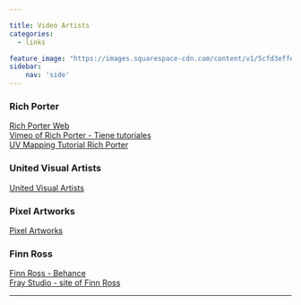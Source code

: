 ```yaml
---

title: Video Artists
categories:
  - links

feature_image: "https://images.squarespace-cdn.com/content/v1/5cfd3effe02806000151e559/1570550385822-KIOCE430ZGNDF3VLIJGV/ke17ZwdGBToddI8pDm48kJ7nbjKbkWUsh--ERnWUjn5Zw-zPPgdn4jUwVcJE1ZvWQUxwkmyExglNqGp0IvTJZamWLI2zvYWH8K3-s_4yszcp2ryTI0HqTOaaUohrI8PINeE2IRzA94xOcAmQpZPYUTM_9gggOThSvOQ_2DDZFXwKMshLAGzx4R3EDFOm1kBS/MU+06.jpg?format=750w"
sidebar:
    nav: 'side'  
---
```


### Rich Porter
[Rich Porter Web][The HIve]  
[Vimeo of Rich Porter - Tiene tutoriales][Rich Vimeo]    
[UV Mapping Tutorial Rich Porter][Friday Session 001]  

### United Visual Artists
[United Visual Artists][United Visual] 

### Pixel Artworks
[Pixel Artworks][Pixel Artworks] 

### Finn Ross

[Finn Ross - Behance][Finn_Ross_Behance]   
[Fray Studio - site of Finn Ross][FinnRoss_Fray]    

-----------------------------

[The HIve]: http://www.wearethehive.com
[United Visual]: https://www.uva.co.uk
[Pixel Artworks]: https://www.pixelartworks.com
[Rich Vimeo]: https://vimeo.com/user82728396
[Friday Session 001]: https://vimeo.com/401509158?fbclid=IwAR36aPjLuVOaFRr2HRUUrpIAMwF4wOt8CvRLBYrXHUWg84hOkKp7LXfBTSo
[Finn_Ross_Behance]:https://www.behance.net/finnross
[FinnRoss_Fray]:https://www.fraystudio.co.uk
